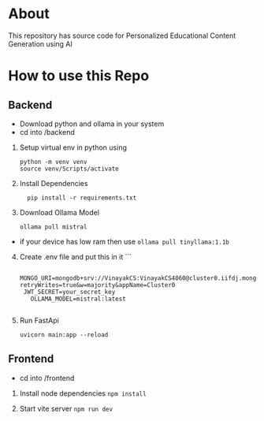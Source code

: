 # About

This repository has source code for Personalized Educational Content Generation using AI

# How to use this Repo

## Backend
- Download python and ollama in your system
- cd into /backend
1) Setup virtual env in python using
     ```
     python -m venv venv
     source venv/Scripts/activate  
    ```

2) Install Dependencies
    ```
      pip install -r requirements.txt
    ```
3) Download Ollama Model
     ```
     ollama pull mistral
     ```
- if your device has low ram then use
       ```
       ollama pull tinyllama:1.1b
       ```
       
4) Create .env file and put this in it
        ```

          MONGO_URI=mongodb+srv://VinayakCS:VinayakCS4060@cluster0.iifdj.mongodb.net/?retryWrites=true&w=majority&appName=Cluster0
        JWT_SECRET=your_secret_key
          OLLAMA_MODEL=mistral:latest
     ```
4) Run FastApi
     ```
     uvicorn main:app --reload
    ```
   


## Frontend
- cd into /frontend

1) Install node dependencies
        ```
        npm install
        ```
   
3) Start vite server
        ```
        npm run dev
        ```
